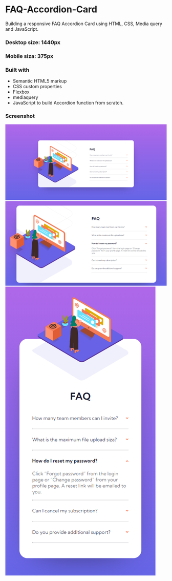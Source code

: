 # FAQ-Accordion-Card

Building a responsive FAQ Accordion Card using HTML, CSS, Media query and JavaScript.

### Desktop size: 1440px
### Mobile siza: 375px

### Built with

- Semantic HTML5 markup
- CSS custom properties
- Flexbox
- mediaquery
- JavaScript to build Accordion function from scratch.

### Screenshot

![Desktop_Design](/design/Desktop_Design.png)
![Active_Desktop_Design](/design/Active_Desktop_Design.png)
![Mobile_Design](/design/Mobile_Design.png)
